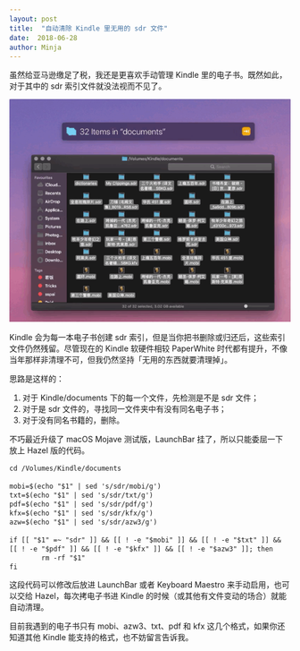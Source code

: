 ```yaml
---
layout: post
title:  "自动清除 Kindle 里无用的 sdr 文件"
date:  2018-06-28
author: Minja
---
```


虽然给亚马逊缴足了税，我还是更喜欢手动管理 Kindle 里的电子书。既然如此，对于其中的 sdr 索引文件就没法视而不见了。

![title](2018-06-28-%E6%B8%85%E9%99%A4%20Kindle%20%E4%B8%AD%E7%9A%84%20sdr%20%E6%96%87%E4%BB%B6.GIF)

Kindle 会为每一本电子书创建 sdr 索引，但是当你把书删除或归还后，这些索引文件仍然残留。尽管现在的 Kindle 软硬件相较 PaperWhite 时代都有提升，不像当年那样非清理不可，但我仍然坚持「无用的东西就要清理掉」。

思路是这样的：

1. 对于 Kindle/documents 下的每一个文件，先检测是不是 sdr 文件；
2. 对于是 sdr 文件的，寻找同一文件夹中有没有同名电子书；
3. 对于没有同名书籍的，删除。

不巧最近升级了 macOS Mojave 测试版，LaunchBar 挂了，所以只能委屈一下放上 Hazel 版的代码。

```
cd /Volumes/Kindle/documents

mobi=$(echo "$1" | sed 's/sdr/mobi/g')
txt=$(echo "$1" | sed 's/sdr/txt/g')
pdf=$(echo "$1" | sed 's/sdr/pdf/g')
kfx=$(echo "$1" | sed 's/sdr/kfx/g')
azw=$(echo "$1" | sed 's/sdr/azw3/g')

if [[ "$1" =~ "sdr" ]] && [[ ! -e "$mobi" ]] && [[ ! -e "$txt" ]] && [[ ! -e "$pdf" ]] && [[ ! -e "$kfx" ]] && [[ ! -e "$azw3" ]]; then
		rm -rf "$1"
fi
```

这段代码可以修改后放进 LaunchBar 或者 Keyboard Maestro 来手动启用，也可以交给 Hazel，每次拷电子书进 Kindle 的时候（或其他有文件变动的场合）就能自动清理。

目前我遇到的电子书只有 mobi、azw3、txt、pdf 和 kfx 这几个格式，如果你还知道其他 Kindle 能支持的格式，也不妨留言告诉我。
